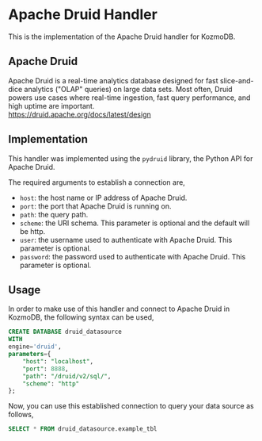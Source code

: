 # Apache Druid Handler

This is the implementation of the Apache Druid handler for KozmoDB.

## Apache Druid
Apache Druid is a real-time analytics database designed for fast slice-and-dice analytics ("OLAP" queries) on large data sets. Most often, Druid powers use cases where real-time ingestion, fast query performance, and high uptime are important.
<br>
https://druid.apache.org/docs/latest/design

## Implementation
This handler was implemented using the `pydruid` library, the Python API for Apache Druid.

The required arguments to establish a connection are,
* `host`: the host name or IP address of Apache Druid.
* `port`: the port that Apache Druid is running on.
* `path`: the query path.
* `scheme`: the URI schema. This parameter is optional and the default will be http.
* `user`: the username used to authenticate with Apache Druid. This parameter is optional.
* `password`: the password used to authenticate with Apache Druid. This parameter is optional.

## Usage
In order to make use of this handler and connect to Apache Druid in KozmoDB, the following syntax can be used,
~~~~sql
CREATE DATABASE druid_datasource
WITH
engine='druid',
parameters={
    "host": "localhost",
    "port": 8888,
    "path": "/druid/v2/sql/",
    "scheme": "http"
};
~~~~

Now, you can use this established connection to query your data source as follows,
~~~~sql
SELECT * FROM druid_datasource.example_tbl
~~~~